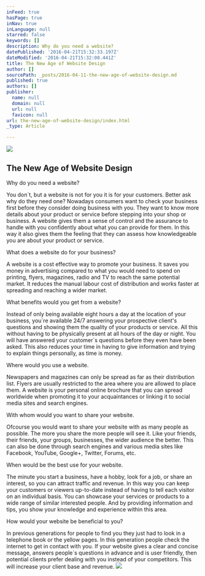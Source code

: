 ```yaml
---
inFeed: true
hasPage: true
inNav: true
inLanguage: null
starred: false
keywords: []
description: Why do you need a website?
datePublished: '2016-04-21T15:32:33.197Z'
dateModified: '2016-04-21T15:32:08.441Z'
title: The New Age of Website Design
author: []
sourcePath: _posts/2016-04-11-the-new-age-of-website-design.md
published: true
authors: []
publisher:
  name: null
  domain: null
  url: null
  favicon: null
url: the-new-age-of-website-design/index.html
_type: Article

---
```

![](https://the-grid-user-content.s3-us-west-2.amazonaws.com/f699c38b-284e-4dfb-b6c4-74e114cdefee.jpg)

## The New Age of Website Design

Why do you need a website?

You don´t, but a website is not for you it is for your customers. Better ask why do they need one? Nowadays consumers want to check your business first before they consider doing business with you. They want to know more details about your product or service before stepping into your shop or business. A website gives them a sense of control and the assurance to handle with you confidently about what you can provide for them. In this way it also gives them the feeling that they can assess how knowledgeable you are about your product or service.

What does a website do for your business?

A website is a cost effective way to promote your business. It saves you money in advertising compared to what you would need to spend on printing, flyers, magazines, radio and TV to reach the same potential market. It reduces the manual labour cost of distribution and works faster at spreading and reaching a wider market. 

What benefits would you get from a website?

Instead of only being available eight hours a day at the location of your business, you´re available 24/7 answering your prospective client's questions and showing them the quality of your products or service. All this without having to be physically present at all hours of the day or night. You will have answered your customer´s questions before they even have been asked. This also reduces your time in having to give information and trying to explain things personally, as time is money.

Where would you use a website.

Newspapers and magazines can only be spread as far as their distribution list. Flyers are usually restricted to the area where you are allowed to place them. A website is your personal online brochure that you can spread worldwide when promoting it to your acquaintances or linking it to social media sites and search engines. 

With whom would you want to share your website.

Ofcourse you would want to share your website with as many people as possible. The more you share the more people will see it. Like your friends, their friends, your groups, businesses, the wider audience the better. This can also be done through search engines and various media sites like Facebook, YouTube, Google+, Twitter, Forums, etc.

When would be the best use for your website.

The minute you start a business, have a hobby, look for a job, or share an interest, so you can attract traffic and revenue. In this way you can keep your customers or viewers up-to-date instead of having to tell each visitor on an individual basis. You can showcase your services or products to a wide range of similar interested people. And by providing information and tips, you show your knowledge and experience within this area.

How would your website be beneficial to you?

In previous generations for people to find you they just had to look in a telephone book or the yellow pages. In this generation people check the internet to get in contact with you. If your website gives a clear and concise message, answers people´s questions in advance and is user friendly, then potential clients prefer dealing with you instead of your competitors. This will increase your client base and revenue.
![](https://the-grid-user-content.s3-us-west-2.amazonaws.com/e496aa6a-78dd-41c2-a0e8-7df595f0a522.jpg)